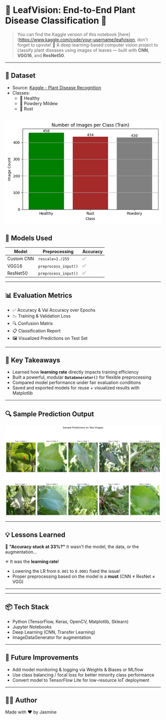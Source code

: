 # 🌿 LeafVision: End-to-End Plant Disease Classification 🔬
> You can find the Kaggle version of this notebook [here](https://www.kaggle.com/code/your-username/leafvision, don't forget to upvote! 🚀
A deep learning-based computer vision project to classify plant diseases using images of leaves — built with **CNN**, **VGG16**, and **ResNet50**.

---

## 📸 Dataset

- Source: [Kaggle - Plant Disease Recognition](https://www.kaggle.com/datasets/rashikrahmanpritom/plant-disease-recognition-dataset)
- Classes:
  - 🌱 Healthy
  - 🍃 Powdery Mildew
  - 🍂 Rust

**![Class Balances](DataWeights.png)**
---

## 🧠 Models Used

| Model             | Preprocessing           | Accuracy |
|------------------|-------------------------|----------|
| Custom CNN        | `rescale=1./255`        | ✅       |
| VGG16             | `preprocess_input()`    | ✅       |
| ResNet50          | `preprocess_input()`    | ✅       |

---

## 📊 Evaluation Metrics

- ✅ Accuracy & Val Accuracy over Epochs
- 📉 Training & Validation Loss
- 🔍 Confusion Matrix
- 📋 Classification Report
- 🖼️ Visualized Predictions on Test Set

---

## 🚀 Key Takeaways

- Learned how **learning rate** directly impacts training efficiency
- Built a powerful, modular **`DataGenerator()`** for flexible preprocessing
- Compared model performance under fair evaluation conditions
- Saved and exported models for reuse + visualized results with Matplotlib

---

## 🔍 Sample Prediction Output

![Sample Predictions](sample_predictions.png)

---

## 💡 Lessons Learned

🧠 **"Accuracy stuck at 33%?"** It wasn't the model, the data, or the augmentation...

✳ It was the **learning rate**!

- Lowering the LR from `0.001` to `0.0001` fixed the issue!
- Proper preprocessing based on the model is a **must** (CNN ≠ ResNet ≠ VGG)

---


---

## 📦 Tech Stack

- Python (TensorFlow, Keras, OpenCV, Matplotlib, Sklearn)
- Jupyter Notebooks
- Deep Learning (CNN, Transfer Learning)
- ImageDataGenerator for augmentation

---

## 📌 Future Improvements

- Add model monitoring & logging via Weights & Biases or MLflow
- Use class balancing / focal loss for better minority class performance
- Convert model to TensorFlow Lite for low-resource IoT deployment

---

## 🧑‍💻 Author

Made with ❤️ by Jasmine

